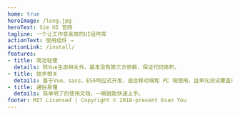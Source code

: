 ```yaml
---
home: true
heroImage: /long.jpg
heroText: Sim UI 官网
tagline: 一个让工作变高效的UI组件库
actionText: 使用组件 →
actionLink: /install/
features:
- title: 简洁轻便
  details: 除Vue生态相关外，基本没有第三方依赖，保证代码体积。
- title: 技术相关
  details: 基于Vue、sass、ES6响应式开发，适合移动端和 PC 端使用，且单元测试覆盖率90%，代码质量有保障。
- title: 通俗易懂
  details: 简单明了的使用文档，一眼就能快速上手。
footer: MIT Licensed | Copyright © 2018-present Evan You
---
```






    






